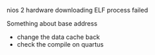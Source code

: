 
nios 2 hardware downloading ELF process failed

Something about base address 
- change the data cache back
- check the compile on quartus